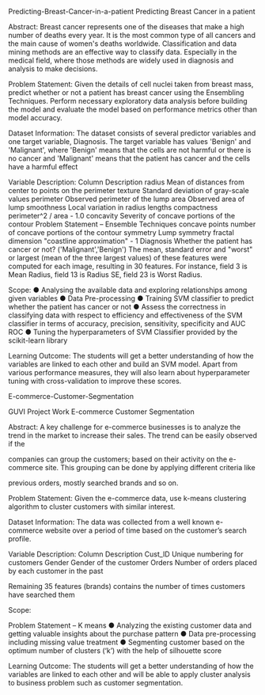 Predicting-Breast-Cancer-in-a-patient
Predicting Breast Cancer in a patient

Abstract: Breast cancer represents one of the diseases that make a high number of deaths every year. It is the most common type of all cancers and the main cause of women's deaths worldwide. Classification and data mining methods are an effective way to classify data. Especially in the medical field, where those methods are widely used in diagnosis and analysis to make decisions.

Problem Statement: Given the details of cell nuclei taken from breast mass, predict whether or not a patient has breast cancer using the Ensembling Techniques. Perform necessary exploratory data analysis before building the model and evaluate the model based on performance metrics other than model accuracy.

Dataset Information: The dataset consists of several predictor variables and one target variable, Diagnosis. The target variable has values 'Benign' and 'Malignant', where 'Benign' means that the cells are not harmful or there is no cancer and 'Malignant' means that the patient has cancer and the cells have a harmful effect

Variable Description: Column Description radius Mean of distances from center to points on the perimeter texture Standard deviation of gray-scale values perimeter Observed perimeter of the lump area Observed area of lump smoothness Local variation in radius lengths compactness perimeter^2 / area - 1.0 concavity Severity of concave portions of the contour Problem Statement – Ensemble Techniques concave points number of concave portions of the contour symmetry Lump symmetry fractal dimension "coastline approximation" - 1 Diagnosis Whether the patient has cancer or not? ('Malignant','Benign') The mean, standard error and "worst" or largest (mean of the three largest values) of these features were computed for each image, resulting in 30 features. For instance, field 3 is Mean Radius, field 13 is Radius SE, field 23 is Worst Radius.

Scope: ● Analysing the available data and exploring relationships among given variables ● Data Pre-processing ● Training SVM classifier to predict whether the patient has cancer or not ● Assess the correctness in classifying data with respect to efficiency and effectiveness of the SVM classifier in terms of accuracy, precision, sensitivity, specificity and AUC ROC ● Tuning the hyperparameters of SVM Classifier provided by the scikit-learn library

Learning Outcome: The students will get a better understanding of how the variables are linked to each other and build an SVM model. Apart from various performance measures, they will also learn about hyperparameter tuning with cross-validation to improve these scores.


E-commerce-Customer-Segmentation

GUVI Project Work E-commerce Customer Segmentation

Abstract: A key challenge for e-commerce businesses is to analyze the trend in the market to increase their sales. The trend can be easily observed if the

companies can group the customers; based on their activity on the e- commerce site. This grouping can be done by applying different criteria like

previous orders, mostly searched brands and so on.

Problem Statement: Given the e-commerce data, use k-means clustering algorithm to cluster customers with similar interest.

Dataset Information: The data was collected from a well known e-commerce website over a period of time based on the customer’s search profile.

Variable Description: Column Description Cust_ID Unique numbering for customers Gender Gender of the customer Orders Number of orders placed by each customer in the past

Remaining 35 features (brands) contains the number of times customers have searched them

Scope:

Problem Statement – K means ● Analyzing the existing customer data and getting valuable insights about the purchase pattern ● Data pre-processing including missing value treatment ● Segmenting customer based on the optimum number of clusters (‘k’) with the help of silhouette score

Learning Outcome: The students will get a better understanding of how the variables are linked to each other and will be able to apply cluster analysis to business problem such as customer segmentation.
